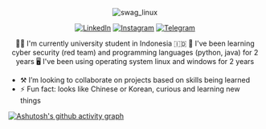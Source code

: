 <!--
### Hi there 

**realalf1/realalf1** is a ✨ _special_ ✨ repository because its `README.md` (this file) appears on your GitHub profile.

Hi Here are some ideas to get you started:
-->

<div align="center">

![swag_linux](https://github.com/realalf1/realalf1/assets/152812058/28f0e289-6b62-4687-971a-f10560c0be6e)
  
<a href="https://linkedin.com/in/xecureyan">![LinkedIn](https://img.shields.io/badge/linkedin-%230077B5.svg?style=for-the-badge&logo=linkedin&logoColor=white)</a> <a href="https://instagram.com/xecureyan">![Instagram](https://img.shields.io/badge/Instagram-E4405F?style=for-the-badge&logo=instagram&logoColor=white)</a> <a href="https://t.me/realalf1">![Telegram](https://img.shields.io/badge/Telegram-2CA5E0?style=for-the-badge&logo=telegram&logoColor=white)</a>

</div>

<div align="center">
<!-- 🔭 I’m currently working on ...-->
  🧑‍🎓 I'm currently university student in Indonesia 🇮🇩
  🚀 I've been learning cyber security (red team) and programming languages (python, java) for 2 years
  🖥️ I've been using operating system linux and windows for 2 years
</div>

- ⚒️ I’m looking to collaborate on projects based on skills being learned <!-- 📫 How to reach me: -->
- ⚡ Fun fact: looks like Chinese or Korean, curious and learning new things
<!-- --- -->

[![Ashutosh's github activity graph](https://github-readme-activity-graph.vercel.app/graph?username=realalf1&theme=github-compact)](https://github.com/ashutosh00710/github-readme-activity-graph)
